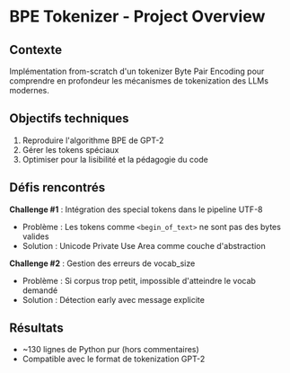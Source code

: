 # BPE Tokenizer - Project Overview

## Contexte

Implémentation from-scratch d'un tokenizer Byte Pair Encoding pour comprendre en profondeur les mécanismes de tokenization des LLMs modernes.

## Objectifs techniques

1. Reproduire l'algorithme BPE de GPT-2
2. Gérer les tokens spéciaux
3. Optimiser pour la lisibilité et la pédagogie du code

## Défis rencontrés

**Challenge #1** : Intégration des special tokens dans le pipeline UTF-8
- Problème : Les tokens comme `<begin_of_text>` ne sont pas des bytes valides
- Solution : Unicode Private Use Area comme couche d'abstraction

**Challenge #2** : Gestion des erreurs de vocab_size
- Problème : Si corpus trop petit, impossible d'atteindre le vocab demandé
- Solution : Détection early avec message explicite

## Résultats

- ~130 lignes de Python pur (hors commentaires)
- Compatible avec le format de tokenization GPT-2